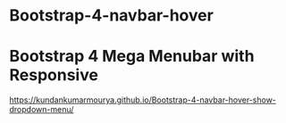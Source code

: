 # Bootstrap-4-navbar-hover

<h1>Bootstrap 4 Mega Menubar with Responsive </h1>

https://kundankumarmourya.github.io/Bootstrap-4-navbar-hover-show-dropdown-menu/
